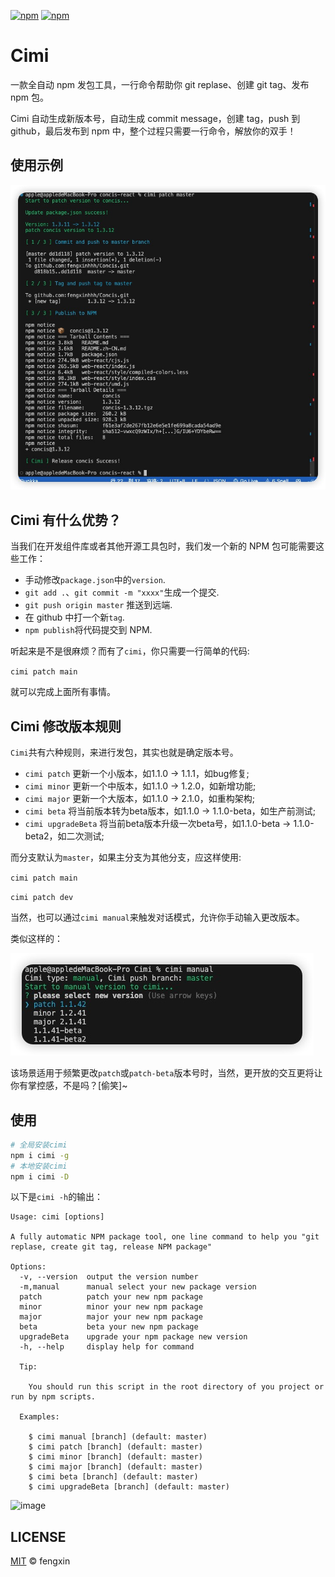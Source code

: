 [![npm](https://img.shields.io/npm/v/cimi.svg)](https://www.npmjs.com/package/cimi)
[![npm](https://img.shields.io/npm/l/cimi.svg)](https://www.npmjs.com/package/cimi)

# Cimi

一款全自动 npm 发包工具，一行命令帮助你 git replase、创建 git tag、发布 npm 包。

Cimi 自动生成新版本号，自动生成 commit message，创建 tag，push 到 github，最后发布到 npm 中，整个过程只需要一行命令，解放你的双手！

## 使用示例

![Screenshot](./.github/demo.jpg)

## Cimi 有什么优势？

当我们在开发组件库或者其他开源工具包时，我们发一个新的 NPM 包可能需要这些工作：

- 手动修改`package.json`中的`version`.
- `git add .`、`git commit -m "xxxx"`生成一个提交.
- `git push origin master` 推送到远端.
- 在 github 中打一个新`tag`.
- `npm publish`将代码提交到 NPM.

听起来是不是很麻烦？而有了`cimi`，你只需要一行简单的代码:

`cimi patch main`

就可以完成上面所有事情。

## Cimi 修改版本规则

`Cimi`共有六种规则，来进行发包，其实也就是确定版本号。

* `cimi patch` 更新一个小版本，如1.1.0 -> 1.1.1，如bug修复;
* `cimi minor` 更新一个中版本，如1.1.0 -> 1.2.0，如新增功能;
* `cimi major` 更新一个大版本，如1.1.0 -> 2.1.0，如重构架构;
* `cimi beta` 将当前版本转为beta版本，如1.1.0 -> 1.1.0-beta，如生产前测试;
* `cimi upgradeBeta` 将当前beta版本升级一次beta号，如1.1.0-beta -> 1.1.0-beta2，如二次测试;
<!-- * `cimi patchBeta` 更新一个小的测试版本，如1.1.0 -> 1.1.1-beta，如bug修复;
* `cimi minor` 更新一个中的测试版本，如1.1.0 -> 1.2.0-beta，如新增功能;
* `cimi major` 更新一个大的测试版本版本，如1.1.0 -> 2.1.0-beta，如重构架构; -->

而分支默认为`master`，如果主分支为其他分支，应这样使用:

`cimi patch main`

`cimi patch dev`

当然，也可以通过`cimi manual`来触发对话模式，允许你手动输入更改版本。

类似这样的：

![manual select](./.github/manual-demo.jpg)

该场景适用于频繁更改`patch`或`patch-beta`版本号时，当然，更开放的交互更将让你有掌控感，不是吗？[偷笑]~

## 使用

```bash
# 全局安装cimi
npm i cimi -g
# 本地安装cimi
npm i cimi -D
```

以下是`cimi -h`的输出：

```
Usage: cimi [options]

A fully automatic NPM package tool, one line command to help you "git replase, create git tag, release NPM package"

Options:
  -v, --version  output the version number
  -m,manual      manual select your new package version
  patch          patch your new npm package
  minor          minor your new npm package
  major          major your new npm package
  beta           beta your new npm package
  upgradeBeta    upgrade your npm package new version
  -h, --help     display help for command

  Tip:

    You should run this script in the root directory of you project or run by npm scripts.

  Examples:

    $ cimi manual [branch] (default: master)
    $ cimi patch [branch] (default: master)
    $ cimi minor [branch] (default: master)
    $ cimi major [branch] (default: master)
    $ cimi beta [branch] (default: master)
    $ cimi upgradeBeta [branch] (default: master)

```

![image](https://user-images.githubusercontent.com/32048580/192793164-398ffe40-1ed9-4a66-b3bb-a7fe0a8152a1.png)

## LICENSE

[MIT](./LICENSE) © fengxin
